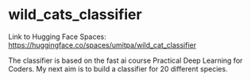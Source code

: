 # wild_cats_classifier

Link to Hugging Face Spaces: https://huggingface.co/spaces/umitpa/wild_cat_classifier

The classifier is based on the fast ai course Practical Deep Learning for Coders.
My next aim is to build a classifier for 20 different species. 
